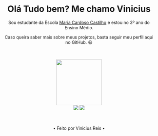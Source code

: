 <div>
  
  <h1 align="center">
    Olá Tudo bem? Me chamo Vinicius</a>
  </h1>
  
  <p align="center">
    Sou estudante da Escola <a href="https://www.instagram.com/mariacardosocastilho_oficial/">Maria Cardoso Castilho</a> e estou no 3º ano do Ensino Médio.
  </p>
  
  <p align="center">
    Caso queira saber mais sobre meus projetos, basta seguir meu perfil aqui no GitHub. 😃
  </p>
</div>

</br>
</br>


<div align="center">
  <a href="https://github.com/ViniMendes00">
    <img height="150em" src="https://github-readme-stats.vercel.app/api?username=ViniMendes00&count_private=true&include_all_commits=true&show_icons=true&theme=dark&hide_border=false&show_owner=true"/>
  </a>
</div>

<div align="center">
  <a href="https://www.instagram.com/vini.mendes00/" target="_blank"><img src="https://img.shields.io/badge/-Instagram-%23E4405F?style=for-the-badge&logo=instagram&logoColor=white" target="_blank"></a>
  <a href="https://github.com/ViniMendes00/" target="_blank"><img src="https://img.shields.io/badge/-GitHub-%230077B5?style=for-the-badge&logo=github&logoColor=white" target="_blank"></a>
</div>

</br>
</br>

<div align="center">
  <p>• Feito por Vinicius Reis •</p>
</div>

